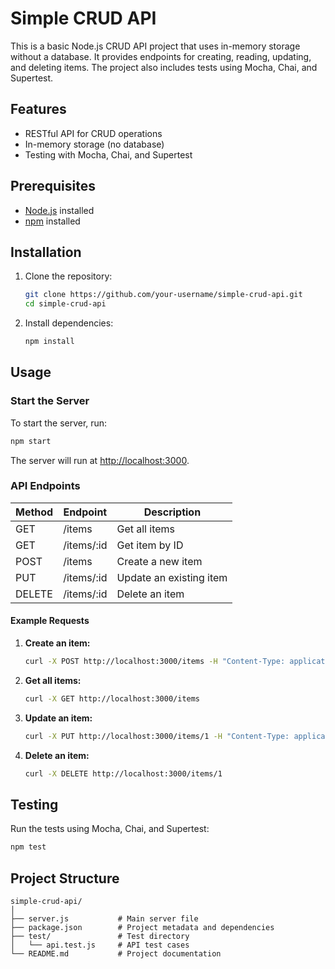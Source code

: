 # Simple CRUD API

This is a basic Node.js CRUD API project that uses in-memory storage without a database. It provides endpoints for creating, reading, updating, and deleting items. The project also includes tests using Mocha, Chai, and Supertest.

## Features

- RESTful API for CRUD operations
- In-memory storage (no database)
- Testing with Mocha, Chai, and Supertest

## Prerequisites

- [Node.js](https://nodejs.org/) installed
- [npm](https://www.npmjs.com/) installed

## Installation

1. Clone the repository:

   ```bash
   git clone https://github.com/your-username/simple-crud-api.git
   cd simple-crud-api
   ```

2. Install dependencies:

   ```bash
   npm install
   ```

## Usage

### Start the Server

To start the server, run:

```bash
npm start
```

The server will run at [http://localhost:3000](http://localhost:3000).

### API Endpoints

| Method | Endpoint     | Description              |
|--------|--------------|--------------------------|
| GET    | /items       | Get all items            |
| GET    | /items/:id   | Get item by ID           |
| POST   | /items       | Create a new item        |
| PUT    | /items/:id   | Update an existing item  |
| DELETE | /items/:id   | Delete an item           |

#### Example Requests

1. **Create an item:**
   ```bash
   curl -X POST http://localhost:3000/items -H "Content-Type: application/json" -d '{"id": "1", "name": "Test Item"}'
   ```

2. **Get all items:**
   ```bash
   curl -X GET http://localhost:3000/items
   ```

3. **Update an item:**
   ```bash
   curl -X PUT http://localhost:3000/items/1 -H "Content-Type: application/json" -d '{"name": "Updated Item"}'
   ```

4. **Delete an item:**
   ```bash
   curl -X DELETE http://localhost:3000/items/1
   ```

## Testing

Run the tests using Mocha, Chai, and Supertest:

```bash
npm test
```

## Project Structure

```
simple-crud-api/
│
├── server.js           # Main server file
├── package.json        # Project metadata and dependencies
├── test/               # Test directory
│   └── api.test.js     # API test cases
└── README.md           # Project documentation
```

